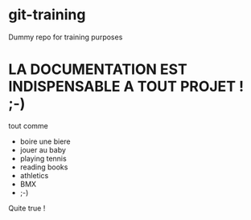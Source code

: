 # git-training
Dummy repo for training purposes
# LA DOCUMENTATION EST INDISPENSABLE A TOUT PROJET ! ;-)
tout comme
* boire une biere
* jouer au baby
* playing tennis
* reading books
* athletics
* BMX
* ;-)


Quite true !
